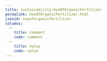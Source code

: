 ```yaml
---
title: sustainability:UseOfOrganicFertilizer
permalink: UseOfOrganicFertilizer.html
jsonid: useoforganicfertilizer
columns:
  - 
    title: Comment
    code: comment
  - 
    title: Value
    code: value
---
```

